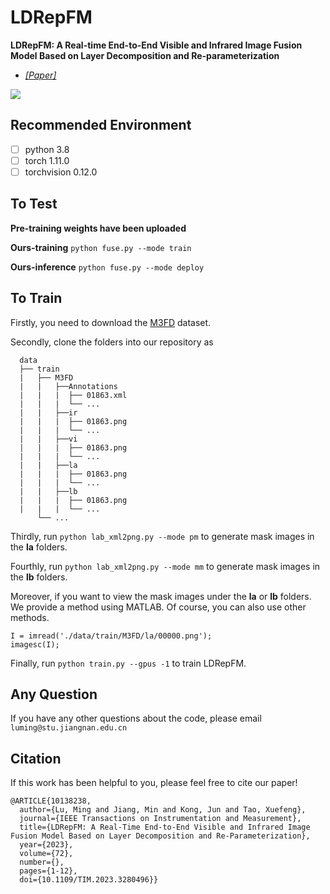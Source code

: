 # LDRepFM
**LDRepFM: A Real-time End-to-End Visible and Infrared Image Fusion Model Based on Layer Decomposition and Re-parameterization**


- [*[Paper]*](https://doi.org/10.1109/TIM.2023.3280496)

<img src="/assets/figure_1.png"/>

## Recommended Environment
 - [ ] python  3.8
 - [ ] torch  1.11.0
 - [ ] torchvision 0.12.0
## To Test
**Pre-training weights have been uploaded**

**Ours-training** `python fuse.py --mode train`

**Ours-inference** `python fuse.py --mode deploy`
## To Train
Firstly, you need to download the [M3FD](https://github.com/JinyuanLiu-CV/TarDAL) dataset.

Secondly, clone the folders into our repository as
```
  data
  ├── train
  |   ├── M3FD
  |   |   ├──Annotations
  |   |   |  ├── 01863.xml
  |   |   |  └── ...
  |   |   ├──ir
  |   |   |  ├── 01863.png
  |   |   |  └── ...
  |   |   ├──vi
  |   |   |  ├── 01863.png
  |   |   |  └── ...
  |   |   ├──la
  |   |   |  ├── 01863.png
  |   |   |  └── ...
  |   |   ├──lb
  |   |   |  ├── 01863.png
  |   |   |  └── ...
      └── ...
```
Thirdly, run `python lab_xml2png.py --mode pm` to generate mask images in the **la**  folders.

Fourthly, run `python lab_xml2png.py --mode mm` to generate mask images in the **lb** folders.

Moreover, if you want to view the mask images under the **la** or **lb** folders. We provide a method using MATLAB. Of course, you can also use other methods.

```
I = imread('./data/train/M3FD/la/00000.png');
imagesc(I);
```
Finally, run `python train.py --gpus -1` to train LDRepFM.
## Any Question
If you have any other questions about the code, please email `luming@stu.jiangnan.edu.cn`
## Citation
If this work has been helpful to you, please feel free to cite our paper!

```
@ARTICLE{10138238,
  author={Lu, Ming and Jiang, Min and Kong, Jun and Tao, Xuefeng},
  journal={IEEE Transactions on Instrumentation and Measurement}, 
  title={LDRepFM: A Real-Time End-to-End Visible and Infrared Image Fusion Model Based on Layer Decomposition and Re-Parameterization}, 
  year={2023},
  volume={72},
  number={},
  pages={1-12},
  doi={10.1109/TIM.2023.3280496}}
```
